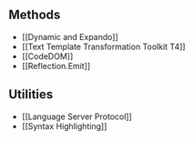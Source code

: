 ## Methods

- [[Dynamic and Expando]]
- [[Text Template Transformation Toolkit T4]]
- [[CodeDOM]]
- [[Reflection.Emit]]

## Utilities

- [[Language Server Protocol]]
- [[Syntax Highlighting]]
